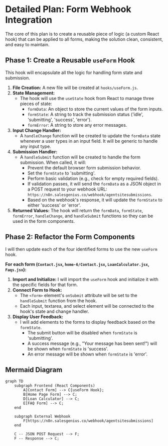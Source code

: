 # Detailed Plan: Form Webhook Integration

The core of this plan is to create a reusable piece of logic (a custom React hook) that can be applied to all forms, making the solution clean, consistent, and easy to maintain.

## Phase 1: Create a Reusable `useForm` Hook

This hook will encapsulate all the logic for handling form state and submission.

1.  **File Creation:** A new file will be created at `hooks/useForm.js`.
2.  **State Management:**
    *   The hook will use the `useState` hook from React to manage three pieces of state:
        *   `formData`: An object to store the current values of the form inputs.
        *   `formState`: A string to track the submission status ('idle', 'submitting', 'success', 'error').
        *   `formError`: A string to store any error messages.
3.  **Input Change Handler:**
    *   A `handleChange` function will be created to update the `formData` state whenever a user types in an input field. It will be generic to handle any input type.
4.  **Submission Handler:**
    *   A `handleSubmit` function will be created to handle the form submission. When called, it will:
        *   Prevent the default browser form submission behavior.
        *   Set the `formState` to 'submitting'.
        *   Perform basic validation (e.g., check for empty required fields).
        *   If validation passes, it will send the `formData` as a JSON object in a POST request to your webhook URL: `https://n8n.salesgenius.co/webhook/agentsitesubmissions`.
        *   Based on the webhook's response, it will update the `formState` to either 'success' or 'error'.
5.  **Returned Values:** The hook will return the `formData`, `formState`, `formError`, `handleChange`, and `handleSubmit` functions so they can be used in the form components.

## Phase 2: Refactor the Form Components

I will then update each of the four identified forms to use the new `useForm` hook.

**For each form (`Contact.jsx`, `home-6/Contact.jsx`, `LoanCalculator.jsx`, `Faqs.jsx`):**

1.  **Import and Initialize:** I will import the `useForm` hook and initialize it with the specific fields for that form.
2.  **Connect Form to Hook:**
    *   The `<form>` element's `onSubmit` attribute will be set to the `handleSubmit` function from the hook.
    *   Each input, textarea, and select element will be connected to the hook's state and change handler.
3.  **Display User Feedback:**
    *   I will add elements to the forms to display feedback based on the `formState`.
        *   The submit button will be disabled when `formState` is 'submitting'.
        *   A success message (e.g., "Your message has been sent!") will be shown when `formState` is 'success'.
        *   An error message will be shown when `formState` is 'error'.

## Mermaid Diagram

```mermaid
graph TD
    subgraph Frontend (React Components)
        A[Contact Form] --> C{useForm Hook};
        B[Home Page Form] --> C;
        D[Loan Calculator] --> C;
        E[FAQ Form] --> C;
    end

    subgraph External Webhook
        F[https://n8n.salesgenius.co/webhook/agentsitesubmissions]
    end

    C -- JSON POST Request --> F;
    F -- Response --> C;